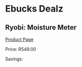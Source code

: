 
# Ebucks Dealz
## Ryobi: Moisture Meter
[Product Page](https://www.ebucks.com/web/shop/productSelected.do?prodId=335449533&catId=1234935127)

Price: R549.00

Savings: 


	